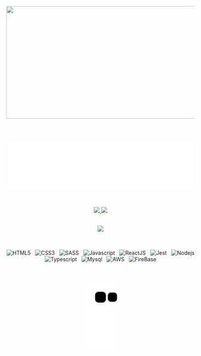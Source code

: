 <div align="center">
<img height="300" width="700"  src="https://gifs.eco.br/wp-content/uploads/2021/10/imagens-e-gifs-de-dragon-ball-z-1.gif"  target="_blank" width="120" align="center" target="_blank">
</div>

<br></br>

<p align="center">
<img src="header.svg" />
</p>

&nbsp;

 <div style="display:flex">
 <div align="center">
  <a href="https://github.com/gabrielmina118">
  <img height="180em" src="https://github-readme-stats.vercel.app/api?username=gabrielmina118&show_icons=true&theme=dracula&include_all_commits=true&count_private=true"/>
  <img height="180em" src="https://github-readme-stats.vercel.app/api/top-langs/?username=gabrielmina118&layout=compact&langs_count=16&theme=dracula"/>
<div>

  </div> 


<div align="center">
 <br>
 
<a href="https://www.linkedin.com/in/gabrielmina/" target="_blank"><img src="https://img.shields.io/badge/-LinkedIn-%230077B5?style=for-the-badge&logo=linkedin&logoColor=white" target="_blank"></a> 
 
 <br>
 
  ![HTML5](https://img.shields.io/badge/HTML5-E34F26?style=for-the-badge&logo=html5&logoColor=white)
  &nbsp;
  ![CSS3](https://img.shields.io/badge/CSS3-1572B6?style=for-the-badge&logo=css3&logoColor=white)
  &nbsp;
  ![SASS](https://img.shields.io/badge/Sass-CC6699?style=for-the-badge&logo=sass&logoColor=white)
  &nbsp;
  ![Javascript](https://img.shields.io/badge/JavaScript-F7DF1E?style=for-the-badge&logo=javascript&logoColor=black)
  &nbsp;
  ![ReactJS](https://img.shields.io/badge/ReactJs-61DAFB?style=for-the-badge&logo=react&logoColor=35495E)
  &nbsp;
  ![Jest](https://img.shields.io/badge/Jest-563D7C?style=for-the-badge&logo=jest&logoColor=white)
  &nbsp;
  ![Nodejs](https://img.shields.io/badge/NodeJs-61DAFB?style=for-the-badge&logo=node&logoColor=35495E)
  &nbsp;
  ![Typescript](https://img.shields.io/badge/Typescript-35495E?style=for-the-badge&logo=typescript&logoColor=white)
  &nbsp;
  ![Mysql](https://img.shields.io/badge/Mysql-E34F26?style=for-the-badge&logo=mysql&logoColor=white)
  &nbsp;
  ![AWS](https://img.shields.io/badge/Aws-61DAFB?style=for-the-badge&logo=aws&logoColor=35495E)
  &nbsp;
  ![FireBase](https://img.shields.io/badge/FireBase-E34F26?style=for-the-badge&logo=firebase&logoColor=35495E)
  &nbsp;
</div>
   
<br>
   <div> 
  
 
   
 
  ![Snake animation](https://github.com/rafaballerini/rafaballerini/blob/output/github-contribution-grid-snake.svg)
 
</div>
